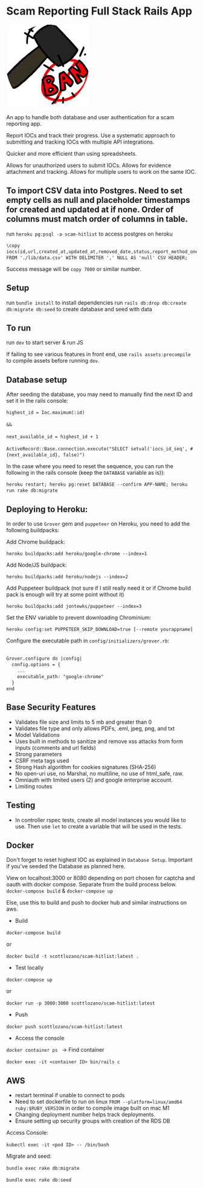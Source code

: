 # Scam Reporting Full Stack Rails App

![Spam Banned Icon](https://github.com/AngelLozan/scam-hitlist/blob/main/app/assets/images/ban.png?raw=true)

An app to handle both database and user authentication for a scam reporting app.

Report IOCs and track their progress. Use a systematic approach to submitting and tracking IOCs with multiple API integrations.

Quicker and more efficient than using spreadsheets.

Allows for unauthorized users to submit IOCs. Allows for evidence attachment and tracking. Allows for multiple users to work on the same IOC.

## To import CSV data into Postgres. Need to set empty cells as null and placeholder timestamps for created and updated at if none. Order of columns must match order of columns in table.

run `heroku pg:psql -a scam-hitlist` to access postgres on heroku

```
\copy iocs(id,url,created_at,updated_at,removed_date,status,report_method_one,report_method_two,form,host,follow_up_date,follow_up_count,comments) FROM './lib/data.csv' WITH DELIMITER ',' NULL AS 'null' CSV HEADER;

```
Success message will be `copy 7000` or similar number.

## Setup
run `bundle install` to install dependencies
run `rails db:drop db:create db:migrate db:seed` to create database and seed with data

## To run
run `dev` to start server & run JS

If failing to see various features in front end, use `rails assets:precompile` to compile assets before running `dev`.


## Database setup
After seeding the database, you may need to manually find the next ID and set it in the rails console:

```
highest_id = Ioc.maximum(:id)

&&

next_available_id = highest_id + 1

ActiveRecord::Base.connection.execute("SELECT setval('iocs_id_seq', #{next_available_id}, false)")
```
In the case where you need to reset the sequence, you can run the following in the rails console (keep the `DATABASE` variable as is)):

```
heroku restart; heroku pg:reset DATABASE --confirm APP-NAME; heroku run rake db:migrate
```

## Deploying to Heroku:

In order to use `Grover` gem and `puppeteer` on Heroku, you need to add the following buildpacks:

Add Chrome buildpack:

```
heroku buildpacks:add heroku/google-chrome --index=1

```
Add Node/JS buildpack:

```
heroku buildpacks:add heroku/nodejs --index=2
```

Add Puppeteer buildpack (not sure if I still really need it or if Chrome build pack is enough will try at some point without it)

```
heroku buildpacks:add jontewks/puppeteer --index=3
```
Set the ENV variable to prevent downloading Chrominium:

```
heroku config:set PUPPETEER_SKIP_DOWNLOAD=true [--remote yourappname]

```
Configure the executable path in `config/initializers/grover.rb`:

```

Grover.configure do |config|
  config.options = {
    ...
    executable_path: "google-chrome"
  }
end
```

## Base Security Features

- Validates file size and limits to 5 mb and greater than 0
- Validates file type and only allows PDFs, .eml, jpeg, png, and txt
- Model Validations
- Uses built in methods to sanitize and remove xss attacks from form inputs (comments and url fields)
- Strong parameters
- CSRF meta tags used
- Strong Hash algorithm for cookies signatures (SHA-256)
- No open-uri use, no Marshal, no multiline, no use of html_safe, raw.
- Omniauth with limited users (2) and google enterprise account.
- Limiting routes

## Testing

- In controller rspec tests, create all model instances you would like to use. Then use `let` to create a variable that will be used in the tests.
  
## Docker
Don't forget to reset highest IOC as explained in `Database Setup`. Important if you've seeded the Database as planned here. 

View on localhost:3000 or 8080 depending on port chosen for captcha and oauth with docker compose. Separate from the build process below. 
`docker-compose build` & `docker-compose up`

Else, use this to build and push to docker hub and similar instructions on aws. 

- Build

`docker-compose build`

or

`docker build -t scottlozano/scam-hitlist:latest .`

- Test locally

`docker-compose up`

or

`docker run -p 3000:3000 scottlozano/scam-hitlist:latest`


- Push 

`docker push scottlozano/scam-hitlist:latest`

- Access the console

`docker container ps ` -> Find container

`docker exec -it <container ID> bin/rails c `


## AWS

- restart terminal if unable to connect to pods
- Need to set dockerfile to run on linux `FROM --platform=linux/amd64 ruby:$RUBY_VERSION` in order to compile image built on mac M1
- Changing deployment number helps track deployments. 
- Ensure setting up security groups with creation of the RDS DB


Access Console:

`kubectl exec -it <pod ID> -- /bin/bash`

 Migrate and seed:

 `bundle exec rake db:migrate`

 `bundle exec rake db:seed`

